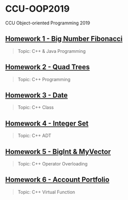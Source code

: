 # CCU-OOP2019
CCU Object-oriented Programming 2019

## [Homework 1 - Big Number Fibonacci](https://github.com/chihyu1206/CCU-OOP2019/tree/main/Homework%201%20-%20Big%20Number%20Fibonacci)
> Topic: C++ & Java Programming

## [Homework 2 - Quad Trees](https://github.com/chihyu1206/CCU-OOP2019/tree/main/Homework%202%20-%20Quad%20Trees)
> Topic: C++ Programming

## [Homework 3 - Date](https://github.com/chihyu1206/CCU-OOP2019/tree/main/Homework%203%20-%20Date)
> Topic: C++ Class

## [Homework 4 - Integer Set](https://github.com/chihyu1206/CCU-OOP2019/tree/main/Homework%204%20-%20Integer%20Set)
> Topic: C++ ADT

## [Homework 5 - BigInt & MyVector](https://github.com/chihyu1206/CCU-OOP2019/tree/main/Homework%205%20-%20BigInt%20%26%20MyVector)
> Topic: C++ Operator Overloading

## [Homework 6 - Account Portfolio](https://github.com/chihyu1206/CCU-OOP2019/tree/main/Homework%206%20-%20Account%20Portfolio)
> Topic: C++ Virtual Function
